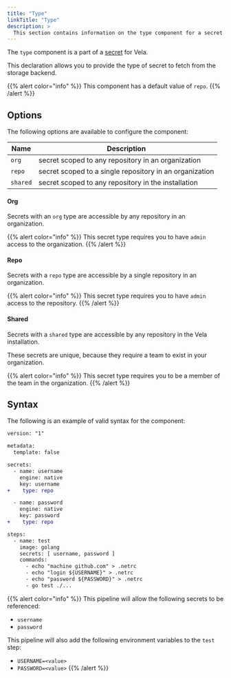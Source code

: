 ```yaml
---
title: "Type"
linkTitle: "Type"
description: >
  This section contains information on the type component for a secret.
---
```


The `type` component is a part of a [secret](/docs/concepts/pipeline/secrets) for Vela.

This declaration allows you to provide the type of secret to fetch from the storage backend.

{{% alert color="info" %}}
This component has a default value of `repo`.
{{% /alert %}}

## Options

The following options are available to configure the component:

| Name     | Description                                             |
| -------- | ------------------------------------------------------- |
| `org`    | secret scoped to any repository in an organization      |
| `repo`   | secret scoped to a single repository in an organization |
| `shared` | secret scoped to any repository in the installation     |

#### Org

Secrets with an `org` type are accessible by any repository in an organization.

{{% alert color="info" %}}
This secret type requires you to have `admin` access to the organization.
{{% /alert %}}

#### Repo

Secrets with a `repo` type are accessible by a single repository in an organization.

{{% alert color="info" %}}
This secret type requires you to have `admin` access to the repository.
{{% /alert %}}

#### Shared

Secrets with a `shared` type are accessible by any repository in the Vela installation.

These secrets are unique, because they require a team to exist in your organization.

{{% alert color="info" %}}
This secret type requires you to be a member of the team in the organization.
{{% /alert %}}

## Syntax

The following is an example of valid syntax for the component:

```diff
version: "1"

metadata:
  template: false

secrets:
  - name: username
    engine: native
    key: username
+    type: repo

  - name: password
    engine: native
    key: password
+    type: repo

steps:
  - name: test
    image: golang
    secrets: [ username, password ]
    commands:
      - echo "machine github.com" > .netrc
      - echo "login ${USERNAME}" > .netrc
      - echo "password ${PASSWORD}" > .netrc
      - go test ./...
```

{{% alert color="info" %}}
This pipeline will allow the following secrets to be referenced:
* `username`
* `password`

This pipeline will also add the following environment variables to the `test` step:
* `USERNAME=<value>`
* `PASSWORD=<value>`
{{% /alert %}}
